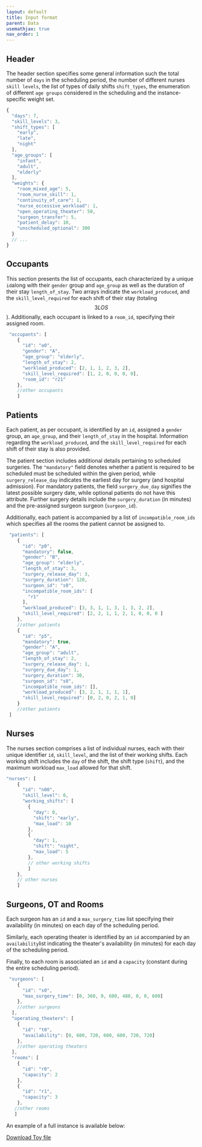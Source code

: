 ```yaml
---
layout: default
title: Input format
parent: Data
usemathjax: true
nav_order: 1
---
```

<!--TODO: Expand explanation of .json input, use toy instance, add link to allow download of entire toy instance-->

## Header

The header section specifies some general information such the total number of ```days``` in the scheduling period, the number of different nurses ```skill levels```, the list of types of daily shifts ```shift_types```, the enumeration of different ```age groups``` considered in the scheduling and the instance-specific weight set.

```js
{
  "days": 7,
  "skill_levels": 3,
  "shift_types": [
    "early",
    "late",
    "night"
  ],
  "age_groups": [
    "infant",
    "adult",
    "elderly"
  ],
  "weights": {
    "room_mixed_age": 5,
    "room_nurse_skill": 1,
    "continuity_of_care": 1,
    "nurse_eccessive_workload": 1,
    "open_operating_theater": 50,
    "surgeon_transfer": 5,
    "patient_delay": 10,
    "unscheduled_optional": 300
  }
  // ...
}
```

## Occupants

This section presents the list of occupants, each characterized by a unique ```id```along with their ```gender``` group and ```age_group``` as well as the duration of their stay ```length_of_stay```.
Two arrays indicate the ```workload_produced```, and the ```skill_level_required``` for each shift of their stay (totaling $$3 LOS$$).
Additionally, each occupant is linked to a ```room_id```, specifying their assigned room.

```js
 "occupants": [
    {
      "id": "a0",
      "gender": "A",
      "age_group": "elderly",
      "length_of_stay": 2,
      "workload_produced": [2, 1, 1, 2, 3, 2],
      "skill_level_required": [1, 2, 0, 0, 0, 0],
      "room_id": "r21"
    },
    //other occupants
    ]
```
## Patients

Each patient, as per occupant, is identified by an ```id```, assigned a ```gender``` group, an ```age_group```, and their ```length_of_stay``` in the hospital. Information regarding the ```workload_produced```, and the ```skill_level_required``` for each shift of their stay is also provided.

The patient section includes additional details pertaining to scheduled surgeries.
The ``` "mandatory" ``` field denotes whether a patient is required to be scheduled must be scheduled within the given period, while ```surgery_release_day``` indicates the earliest day for surgery (and hospital admission).
For mandatory patients, the field ```surgery_due_day``` signifies the latest possible surgery date, while optional patients do not have this attribute. Further surgery details include the ```surgery_duration``` (in minutes) and the pre-assigned surgeon surgeon (```surgeon_id```).

Additionally, each patient is accompanied by a list of ```incompatible_room_ids``` which specifies all the rooms the patient cannot be assigned to.

```js
 "patients": [   
    {
      "id": "p0",
      "mandatory": false,
      "gender": "B",
      "age_group": "elderly",
      "length_of_stay": 3,
      "surgery_release_day": 3,
      "surgery_duration": 120,
      "surgeon_id": "s0",
      "incompatible_room_ids": [
        "r1"
      ],
      "workload_produced": [3, 3, 1, 1, 3, 1, 3, 2, 2],
      "skill_level_required": [2, 2, 1, 1, 2, 1, 0, 0, 0 ]
    },
    //other patients
    {
      "id": "p5",
      "mandatory": true,
      "gender": "A",
      "age_group": "adult",
      "length_of_stay": 2,
      "surgery_release_day": 1,
      "surgery_due_day": 1,
      "surgery_duration": 30,
      "surgeon_id": "s0",
      "incompatible_room_ids": [],
      "workload_produced": [3, 2, 1, 1, 1, 1],
      "skill_level_required": [0, 2, 0, 2, 1, 0]
    }
    //other patients
 ]
```
## Nurses

The nurses section comprises a list of individual nurses, each with their unique identifier ```id```, ```skill_level```, and the list of their working shifts. Each working shift includes the ```day``` of the shift, the shift type (```shift```), and the maximum workload ```max_load``` allowed for that shift.

```js
"nurses": [
    {
      "id": "n00",
      "skill_level": 0,
      "working_shifts": [
        {
          "day": 0,
          "shift": "early",
          "max_load": 10
        },
        {
          "day": 1,
          "shift": "night",
          "max_load": 5
        },
        // other working shifts
        ]
    },
    // other nurses
    ]
```

## Surgeons, OT and Rooms

Each surgeon has an ```id``` and a ```max_surgery_time``` list specifying their availability (in minutes) on each day of the scheduling period. 

Similarly, each operating theater is identified by an ```id``` accompanied by an ```availability```list indicating the theater's availability (in minutes) for each day of the scheduling period.

Finally, to each room is associated an ```id``` and a ```capacity``` (constant during the entire scheduling period).

``` js
 "surgeons": [
    {
      "id": "s0",
      "max_surgery_time": [0, 360, 0, 600, 480, 0, 0, 600]
    },
    //other surgeons
  ],
  "operating_theaters": [
    {
      "id": "t0",
      "availability": [0, 600, 720, 600, 600, 720, 720]
    },
    //other operating theaters
  ],
  "rooms": [
    {
      "id": "r0",
      "capacity": 2
    },
    {
      "id": "r1",
      "capacity": 3
    },
   //other rooms
   ]
```

An example of a full instance is available below:

[Download Toy file](../json_files/toy.json)